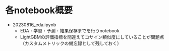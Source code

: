 # 各notebook概要
- 20230816_eda.ipynb
    - EDA・学習・予測・結果保存までを行うnotebook
    - LightGBMの評価指標を間違えてコサイン類似度にしていることが問題点（カスタムメトリックの備忘録として残しておく）
 